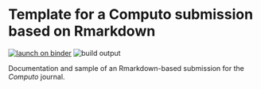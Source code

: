 # Template for a Computo submission based on Rmarkdown

[![launch on binder](https://github.com/computorg/template-computo-Rmarkdown/workflows/binder/badge.svg)](https://mybinder.org/v2/gh/computorg/template-computo-Rmarkdown/main?urlpath=rstudio)
![build output](https://github.com/computorg/template-computo-Rmarkdown/workflows/computorbuild/badge.svg)

Documentation and sample of an Rmarkdown-based submission for the _Computo_ journal. 


